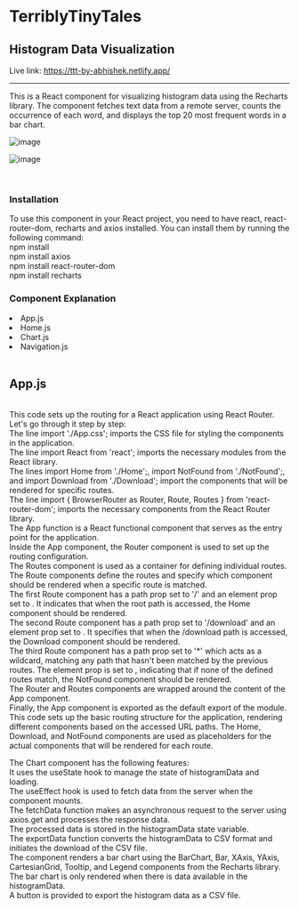 <h1>TerriblyTinyTales</h1>


<h2>Histogram Data Visualization</h2>



Live link: https://ttt-by-abhishek.netlify.app/

<hr/>

This is a React component for visualizing histogram data using the Recharts library. The component fetches text data from a remote server, counts the occurrence of each word, and displays the top 20 most frequent words in a bar chart.



![image](https://github.com/AbhishekKrGhosh/terriblytinytales/assets/92973940/6e29651f-77fb-45ef-9458-8ebde3826ac2)


![image](https://github.com/AbhishekKrGhosh/terriblytinytales/assets/92973940/9bf21b84-2477-445e-b170-cc302f9dbfd3)


<br/>

<h3>Installation</h3>

To use this component in your React project, you need to have react, react-router-dom, recharts and axios installed. You can install them by running the following command:
<br/>
npm install
<br/>
npm install axios
<br/>
npm install react-router-dom
<br/>
npm install recharts
<br/>

<h3>Component Explanation </h3>
<li>App.js</li>
<li>Home.js</li>
<li>Chart.js</li>
<li>Navigation.js</li>
<br/>
<h2>App.js</h2>
<br/>
This code sets up the routing for a React application using React Router. Let's go through it step by step:
<br/>
The line import './App.css'; imports the CSS file for styling the components in the application.
<br/>
The line import React from 'react'; imports the necessary modules from the React library.
<br/>
The lines import Home from './Home';, import NotFound from './NotFound';, and import Download from './Download'; import the components that will be rendered for specific routes.
<br/>
The line import { BrowserRouter as Router, Route, Routes } from 'react-router-dom'; imports the necessary components from the React Router library.
<br/>
The App function is a React functional component that serves as the entry point for the application.
<br/>
Inside the App component, the Router component is used to set up the routing configuration.
<br/>
The Routes component is used as a container for defining individual routes.
<br/>
The Route components define the routes and specify which component should be rendered when a specific route is matched.
<br/>
The first Route component has a path prop set to '/' and an element prop set to <Home />. It indicates that when the root path is accessed, the Home component should be rendered.
<br/>
The second Route component has a path prop set to '/download' and an element prop set to <Download />. It specifies that when the /download path is accessed, the Download component should be rendered.
<br/>
The third Route component has a path prop set to '*' which acts as a wildcard, matching any path that hasn't been matched by the previous routes. The element prop is set to <NotFound />, indicating that if none of the defined routes match, the NotFound component should be rendered.
<br/>
The Router and Routes components are wrapped around the content of the App component.
<br/>
Finally, the App component is exported as the default export of the module.
<br/>
This code sets up the basic routing structure for the application, rendering different components based on the accessed URL paths. The Home, Download, and NotFound components are used as placeholders for the actual components that will be rendered for each route.
<br/>





  
The Chart component has the following features:
<br/>
It uses the useState hook to manage the state of histogramData and loading.
 <br/> 
The useEffect hook is used to fetch data from the server when the component mounts.
  <br/>
The fetchData function makes an asynchronous request to the server using axios.get and processes the response data.
  <br/>
The processed data is stored in the histogramData state variable.
  <br/>
The exportData function converts the histogramData to CSV format and initiates the download of the CSV file.
  <br/>
The component renders a bar chart using the BarChart, Bar, XAxis, YAxis, CartesianGrid, Tooltip, and Legend components from the Recharts library.
  <br/>
The bar chart is only rendered when there is data available in the histogramData.
  <br/>
A button is provided to export the histogram data as a CSV file.
  <br/>

